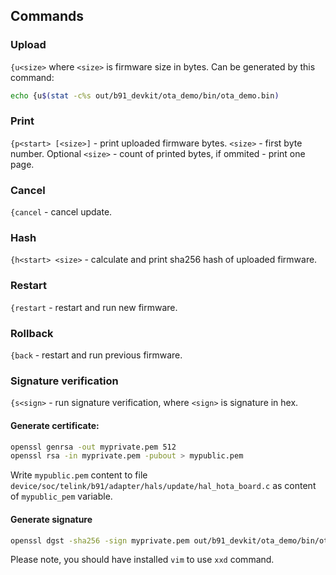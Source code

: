 ## Commands

### Upload
`{u<size>` where `<size>` is firmware size in bytes. Can be generated by this command:
```bash
echo {u$(stat -c%s out/b91_devkit/ota_demo/bin/ota_demo.bin)
```

### Print
`{p<start> [<size>]` - print uploaded firmware bytes. `<size>` - first byte number. Optional `<size>` - count of printed bytes, if ommited - print one page.

### Cancel
`{cancel` - cancel update.

### Hash
`{h<start> <size>` - calculate and print sha256 hash of uploaded firmware.

### Restart
`{restart` - restart and run new firmware.

### Rollback
`{back` - restart and run previous firmware.

### Signature verification
`{s<sign>` - run signature verification, where `<sign>` is signature in hex.

#### Generate certificate:
```bash
openssl genrsa -out myprivate.pem 512
openssl rsa -in myprivate.pem -pubout > mypublic.pem
```
Write `mypublic.pem` content to file `device/soc/telink/b91/adapter/hals/update/hal_hota_board.c` as content of `mypublic_pem` variable.

#### Generate signature
```bash
openssl dgst -sha256 -sign myprivate.pem out/b91_devkit/ota_demo/bin/ota_demo.bin | xxd -ps -c200
```
Please note, you should have installed `vim` to use `xxd` command.